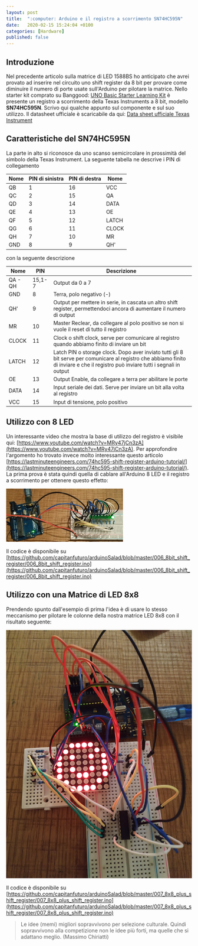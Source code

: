 ```yaml
---
layout: post
title:  ":computer: Arduino e il registro a scorrimento SN74HC595N"
date:   2020-02-15 15:24:04 +0100
categories: [Hardware]
published: false
---
```

## Introduzione
Nel precedente articolo sulla matrice di LED 1588BS ho anticipato che avrei provato ad inserire nel circuito uno shift register da 8 bit per provare come diminuire il numero di porte usate sull'Arduino per pilotare la matrice. Nello starter kit  comprato su Banggood: [UNO Basic Starter Learning Kit](https://www.banggood.com/UNO-Basic-Starter-Learning-Kit-Upgrade-Version-For-Arduino-p-970714.html?rmmds=myorder&cur_warehouse=CN) è presente un registro a scorrimento della Texas Instruments a 8 bit, modello **SN74HC595N**.
Scrivo qui qualche appunto sul componente e sul suo utilizzo. Il datasheet ufficiale è scaricabile da qui: [Data sheet ufficiale Texas Instrument](http://www.ti.com/lit/ds/symlink/sn74hc595.pdf)

## Caratteristiche del SN74HC595N

La parte in alto si riconosce da uno scanso semicircolare in prossimità del simbolo della Texas Instrument. La seguente tabella ne descrive i PIN di collegamento

| Nome| PIN di sinistra|PIN di destra|Nome|
|-------|--------|---------|---------|
| QB | 1 | 16 | VCC |
| QC | 2 | 15 | QA  |
| QD | 3 | 14 | DATA |
| QE | 4 | 13 | OE |
| QF | 5 | 12 | LATCH |
| QG | 6 | 11 | CLOCK |
| QH | 7 | 10 | MR |
| GND | 8 | 9 | QH' |

con la seguente descrizione

| Nome| PIN | Descrizione |
|-------|--------|--------|
| QA - QH | 15,1-7 | Output da 0 a 7 |
| GND |8 | Terra, polo negativo (-) |
| QH' | 9 | Output per mettere in serie, in cascata un altro shift register, permettendoci ancora di aumentare il numero di output |
| MR| 10 | Master Reclear, da collegare al polo positivo se non si vuole il reset di tutto il registro |
| CLOCK | 11 | Clock o shift clock, serve per comunicare al registro quando abbiamo finito di inviare un bit |
| LATCH | 12 | Latch PIN o storage clock. Dopo aver inviato tutti gli 8 bit serve per comunicare al registro che abbiamo finito di inviare e che il registro può inviare tutti i segnali in output |
| OE | 13 | Output Enable, da collegare a terra per abilitare le porte |
| DATA | 14 | Input seriale dei dati. Serve per inviare un bit alla volta al registro |
| VCC | 15 | Input di tensione, polo positivo |

## Utilizzo con 8 LED

Un interessante video che mostra la base di utilizzo del registro è visibile qui: [https://www.youtube.com/watch?v=MRy47jCn3zA](https://www.youtube.com/watch?v=MRy47jCn3zA).
Per approfondire l'argomento ho trovato invece molto interessante questo articolo [https://lastminuteengineers.com/74hc595-shift-register-arduino-tutorial/](https://lastminuteengineers.com/74hc595-shift-register-arduino-tutorial/).
La prima prova è stata quindi quella di cablare all'Arduino 8 LED e il registro a scorrimento per ottenere questo effetto:

![SN74HC595N](/assets/2020-02-15/shift-single-row.gif)

Il codice è disponibile su [https://github.com/capitanfuturo/arduinoSalad/blob/master/006_8bit_shift_register/006_8bit_shift_register.ino](https://github.com/capitanfuturo/arduinoSalad/blob/master/006_8bit_shift_register/006_8bit_shift_register.ino)

## Utilizzo con una Matrice di LED 8x8

Prendendo spunto dall'esempio di prima l'idea è di usare lo stesso meccanismo per pilotare le colonne della nostra matrice LED 8x8 con il risultato seguente:

![SN74HC595N+1588BS](/assets/2020-02-15/shift-matrix-led.jpg)

Il codice è disponibile su [https://github.com/capitanfuturo/arduinoSalad/blob/master/007_8x8_plus_shift_register/007_8x8_plus_shift_register.ino](https://github.com/capitanfuturo/arduinoSalad/blob/master/007_8x8_plus_shift_register/007_8x8_plus_shift_register.ino)

>Le idee (memi) migliori sopravvivono per selezione culturale. Quindi sopravvivono alla competizione non le idee più forti, ma quelle che si adattano meglio. (Massimo Chiriatti)
